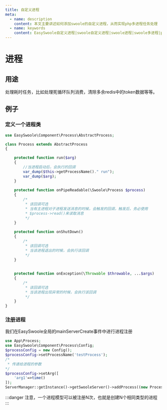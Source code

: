 ```yaml
---
title: 自定义进程
meta:
  - name: description
    content: 本文主要讲述如何添加swoole的自定义进程，从而实现php多进程任务处理 
  - name: keywords
    content: EasySwoole自定义进程|swoole自定义进程|swoole进程|swoole多进程|php多进程
---
```



# 进程

## 用途
处理耗时任务，比如处理死循环队列消费，清除多余redis中的token数据等等。

## 例子

### 定义一个进程类
```php
use EasySwoole\Component\Process\AbstractProcess;

class Process extends AbstractProcess
{

    protected function run($arg)
    {
        //当进程启动后，会执行的回调
        var_dump($this->getProcessName()." run");
        var_dump($arg);
    }
    
    protected function onPipeReadable(\Swoole\Process $process)
    {
        /*
         * 该回调可选
         * 当有主进程对子进程发送消息的时候，会触发的回调，触发后，务必使用
         * $process->read()来读取消息
         */
    }
    
    protected function onShutDown()
    {
        /*
         * 该回调可选
         * 当该进程退出的时候，会执行该回调
         */
    }
    
    
    protected function onException(\Throwable $throwable, ...$args)
    {
        /*
         * 该回调可选
         * 当该进程出现异常的时候，会执行该回调
         */
    }
}
```


### 注册进程

我们在EasySwoole全局的mainServerCreate事件中进行进程注册
```php
use App\Process;
use EasySwoole\Component\Process\Config;
$processConfig = new Config();
$processConfig->setProcessName('testProcess');
/*
 * 传递给进程的参数
*/
$processConfig->setArg([
    'arg1'=>time()
]);
ServerManager::getInstance()->getSwooleServer()->addProcess((new Process($processConfig))->getProcess());
```


:::danger 
注意，一个进程模型可以被注册N次，也就是创建N个相同类型的进程
:::
